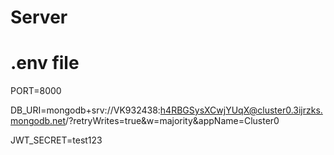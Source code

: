 # Server


# .env file

PORT=8000

DB_URI=mongodb+srv://VK932438:h4RBGSysXCwjYUqX@cluster0.3ijrzks.mongodb.net/?retryWrites=true&w=majority&appName=Cluster0

JWT_SECRET=test123
